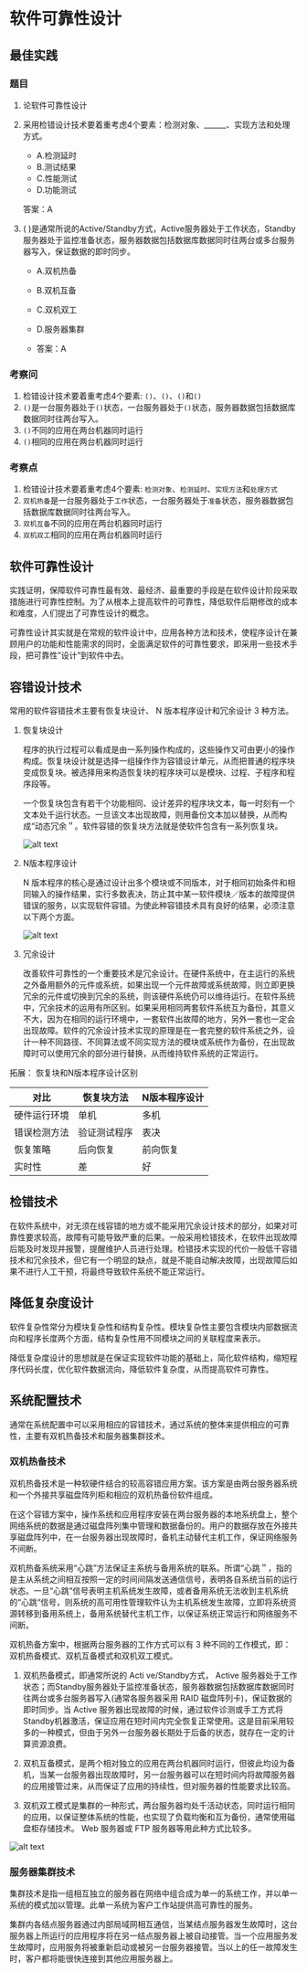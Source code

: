 # 软件可靠性设计

## 最佳实践


### 题目

1. 论软件可靠性设计

1. 采用检错设计技术要着重考虑4个要素：检测对象、______、实现方法和处理方式。

    - A.检测延时
    - B.测试结果
    - C.性能测试
    - D.功能测试

    答案：A

2. (  )是通常所说的Active/Standby方式，Active服务器处于工作状态，Standby服务器处于监控准备状态，服务器数据包括数据库数据同时往两台或多台服务器写入，保证数据的即时同步。

    - A.双机热备
    - B.双机互备
    - C.双机双工
    - D.服务器集群

    - 答案：A

### 考察问

1. 检错设计技术要着重考虑4个要素: `()`、`()`、`()`和`()`
2. `()`是一台服务器处于`()`状态，一台服务器处于`()`状态，服务器数据包括数据库数据同时往两台写入。
3. `()`不同的应用在两台机器同时运行
4. `()`相同的应用在两台机器同时运行


### 考察点


1. 检错设计技术要着重考虑4个要素: `检测对象`、`检测延时`、`实现方法`和`处理方式`
2. `双机热备`是一台服务器处于`工作`状态，一台服务器处于`准备`状态，服务器数据包括数据库数据同时往两台写入。
3. `双机互备`不同的应用在两台机器同时运行
4. `双机双工`相同的应用在两台机器同时运行


## 软件可靠性设计

实践证明，保障软件可靠性最有效、最经济、最重要的手段是在软件设计阶段采取措施进行可靠性控制。为了从根本上提高软件的可靠性，降低软件后期修改的成本和难度，人们提出了可靠性设计的概念。

可靠性设计其实就是在常规的软件设计中，应用各种方法和技术，使程序设计在兼顾用户的功能和性能需求的同时，全面满足软件的可靠性要求，即采用一些技术手段，把可靠性”设计”到软件中去。

## 容错设计技术

常用的软件容错技术主要有恢复块设计、 N 版本程序设计和冗余设计 3 种方法。

1. 恢复块设计

    程序的执行过程可以看成是由一系列操作构成的，这些操作又可由更小的操作构成。恢复块设计就是选择一组操作作为容错设计单元，从而把普通的程序块变成恢复块。被选择用来构造恢复块的程序块可以是模块、过程、子程序和程序段等。

    一个恢复块包含有若干个功能相同、设计差异的程序块文本，每一时刻有一个文本处千运行状态。一旦该文本出现故障，则用备份文本加以替换，从而构成“动态冗余＂。软件容错的恢复块方法就是使软件包含有一系列恢复块。

    ![alt text](4可靠性设计/恢复块设计.png)

2. N版本程序设计

    N 版本程序的核心是通过设计出多个模块或不同版本，对于相同初始条件和相同输入的操作结果，实行多数表决，防止其中某一软件模块／版本的故障提供错误的服务，以实现软件容错。为使此种容错技术具有良好的结果，必须注意以下两个方面。


    ![alt text](4可靠性设计/N版本程序设计.png)

3. 冗余设计

    改善软件可靠性的一个重要技术是冗余设计。在硬件系统中，在主运行的系统之外备用额外的元件或系统，如果出现一个元件故障或系统故障，则立即更换冗余的元件或切换到冗余的系统，则该硬件系统仍可以维待运行。在软件系统中，冗余技术的运用有所区别。如果采用相同两套软件系统互为备份，其意义不大，因为在相同的运行环境中，一套软件出故障的地方，另外一套也一定会出现故障。软件的冗余设计技术实现的原理是在一套完整的软件系统之外，设计一种不同路径、不同算法或不同实现方法的模块或系统作为备份，在出现故障时可以使用冗余的部分进行替换，从而维持软件系统的正常运行。


拓展： 恢复块和N版本程序设计区别

|对比|恢复块方法|N版本程序设计|
| ---- | ---- | ---- |
|硬件运行环境|单机|多机|
|错误检测方法|验证测试程序|表决|
|恢复策略|后向恢复|前向恢复|
|实时性|差|好|

## 检错技术

在软件系统中，对无须在线容错的地方或不能采用冗余设计技术的部分，如果对可靠性要求较高，故障有可能导致严重的后果。一般采用检错技术，在软件出现故障后能及时发现并报警，提醒维护人员进行处理。检错技术实现的代价一般低千容错技术和冗余技术，但它有一个明显的缺点，就是不能自动解决故障，出现故障后如果不进行人工干预，将最终导致软件系统不能正常运行。

## 降低复杂度设计

软件复杂性常分为模块复杂性和结构复杂性。模块复杂性主要包含模块内部数据流向和程序长度两个方面，结构复杂性用不同模块之间的关联程度来表示。

降低复杂度设计的思想就是在保证实现软件功能的基础上，简化软件结构，缩短程序代码长度，优化软件数据流向，降低软件复杂度，从而提高软件可靠性。


## 系统配置技术

通常在系统配置中可以采用相应的容错技术，通过系统的整体来提供相应的可靠性，主要有双机热备技术和服务器集群技术。

### 双机热备技术


双机热备技术是一种软硬件结合的较高容错应用方案。该方案是由两台服务器系统和一个外接共享磁盘阵列柜和相应的双机热备份软件组成。

在这个容错方案中，操作系统和应用程序安装在两台服务器的本地系统盘上，整个网络系统的数据是通过磁盘阵列集中管理和数据备份的。用户的数据存放在外接共享磁盘阵列中，在一台服务器出现故障时，备机主动替代主机工作，保证网络服务不间断。

双机热备系统采用“心跳”方法保证主系统与备用系统的联系。所谓“心跳＂，指的是主从系统之间相互按照一定的时间间隔发送通信信号，表明各自系统当前的运行状态。一旦“心跳”信号表明主机系统发生故障，或者备用系统无法收到主机系统的“心跳“信号，则系统的高可用性管理软件认为主机系统发生故障，立即将系统资源转移到备用系统上，备用系统替代主机工作，以保证系统正常运行和网络服务不间断。

双机热备方案中，根据两台服务器的工作方式可以有 3 种不同的工作模式，即：双机热备模式、双机互备模式和双机双工模式。


1. 双机热备模式，即通常所说的 Acti ve/Standby方式， Active 服务器处于工作状态；而Standby服务器处于监控准备状态，服务器数据包括数据库数据同时往两台或多台服务器写入(通常各服务器采用 RAID 磁盘阵列卡)，保证数据的即时同步。当 Active 服务器出现故障的时候，通过软件诊测或手工方式将 Standby机器激活，保证应用在短时间内完全恢复正常使用。这是目前采用较多的一种模式，但由于另外一台服务器长期处于后备的状态，就存在一定的计算资源浪费。

2. 双机互备模式，是两个相对独立的应用在两台机器同时运行，但彼此均设为备机，当某一台服务器出现故障时，另一台服务器可以在短时间内将故障服务器的应用接管过来，从而保证了应用的持续性，但对服务器的性能要求比较高。

3. 双机双工模式是集群的一种形式，两台服务器均处千活动状态，同时运行相同的应用，以保证整体系统的性能，也实现了负载均衡和互为备份，通常使用磁盘柜存储技术。 Web 服务器或 FTP 服务器等用此种方式比较多。


![alt text](4可靠性设计/双机热备技术.png)



### 服务器集群技术

集群技术是指一组相互独立的服务器在网络中组合成为单一的系统工作，并以单一系统的模式加以管理。此单一系统为客户工作站提供高可靠性的服务。

集群内各结点服务器通过内部局域网相互通信，当某结点服务器发生故障时，这台服务器上所运行的应用程序将在另一结点服务器上被自动接管。当一个应用服务发生故障时，应用服务将被重新启动或被另一台服务器接管。当以上的任一故障发生时，客户都将能很快连接到其他应用服务器上。

